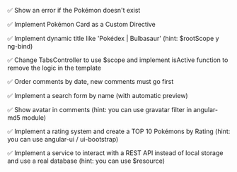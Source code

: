 ✅ Show an error if the Pokémon doesn't exist

✅ Implement Pokémon Card as a Custom Directive

✅ Implement dynamic title like 'Pokédex | Bulbasaur' (hint: $rootScope y ng-bind)

✅ Change TabsController to use $scope and implement isActive function to remove the logic in the template

✅ Order comments by date, new comments must go first

✅ Implement a search form by name (with automatic preview)

✅ Show avatar in comments (hint: you can use gravatar filter in angular-md5 module)

✅ Implement a rating system and create a TOP 10 Pokémons by Rating (hint: you can use angular-ui / ui-bootstrap)

✅ Implement a service to interact with a REST API instead of local storage and use a real database (hint: you can use $resource)